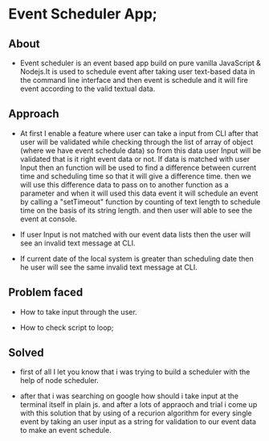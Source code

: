  # Event Scheduler App;
 
 ## About

 - Event scheduler is an event based app build on pure vanilla JavaScript & Nodejs.It is used to schedule event after taking user text-based data in the command line  interface and then event is schedule and it will fire event according to the valid textual data.

 ## Approach

 - At first I enable a feature where user can take a input from CLI after that user will be validated while checking through the list of array of object (where we have event schedule data) so from this data user Input will be validated that is it right  event data or not. If data is matched with user Input  then an  function will be used to  find a difference between current time and scheduling time so that it will give a difference time. then we will use this difference data to  pass on to another function as a parameter and when it will used this data event it will schedule an event by calling a "setTimeout" function by counting of text length to schedule time on the basis of its string length. and then user will able to see the event at console.

 - If user Input  is not matched with our event data lists then the user will see an  invalid text message at CLI.
 
 - If current date of the local system is  greater than scheduling date then he user will see the same  invalid text message at CLI.

 
 ## Problem faced

 - How to take input through the user.
 
 - How to check script to loop;

 ## Solved

 - first of all I let you know that i was  trying to build a scheduler with the help of node scheduler.
  
 -  after that i was searching on  google how should i  take input at the  terminal itself in plain js.
    and after a lots of appraoch and trial i come up with this solution that by using of a recurion algorithm
    for every single event by taking an user input as a string for validation to our event data to make an event schedule.
